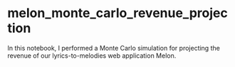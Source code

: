 # melon_monte_carlo_revenue_projection
In this notebook, I performed a Monte Carlo simulation for projecting the revenue of our lyrics-to-melodies web application Melon.
